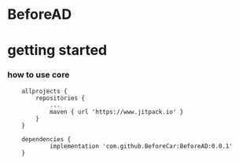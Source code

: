 # BeforeAD
# getting started
### how to use core
```
	allprojects {
		repositories {
			...
			maven { url 'https://www.jitpack.io' }
		}
	}
  
  	dependencies {
	        implementation 'com.github.BeforeCar:BeforeAD:0.0.1'
	}
```
